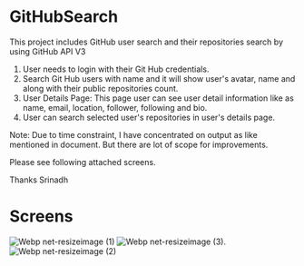 # GitHubSearch

This project includes GitHub user search and their repositories search by using GitHub API V3

1. User needs to login with their Git Hub credentials.
2. Search Git Hub users with name and it will show user's avatar, name and along with their public repositories count.
3. User Details Page: This page user can see user detail information like as name, email, location, follower, following and bio.
4. User can search selected user's repositories in user's details page. 


Note: Due to time constraint, I have concentrated on output as like mentioned in document. But there are lot of scope for improvements.

Please see following attached screens.

Thanks
Srinadh

# Screens 

![Webp net-resizeimage (1)](https://user-images.githubusercontent.com/28667119/79009677-b3df8c80-7b25-11ea-9e74-55a6b4dc27bc.png)   ![Webp net-resizeimage (3)](https://user-images.githubusercontent.com/28667119/79009704-c659c600-7b25-11ea-9d26-a9117fffa1a6.png).  ![Webp net-resizeimage (2)](https://user-images.githubusercontent.com/28667119/79009750-e38e9480-7b25-11ea-8d32-bbbd786b9b49.png)

